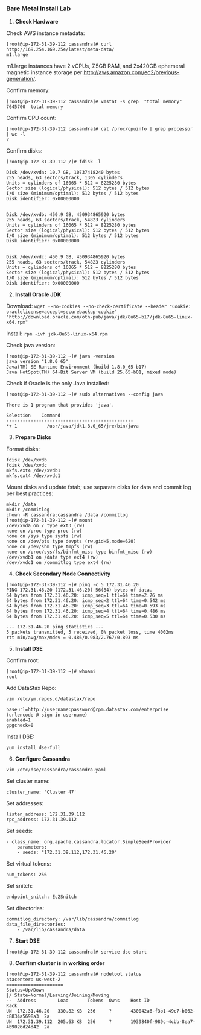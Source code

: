 ### Bare Metal Install Lab

1. **Check Hardware**

  Check AWS instance metadata:

  ```
  [root@ip-172-31-39-112 cassandra]# curl http://169.254.169.254/latest/meta-data/
  m1.large
  ```

  m1.large instances have 2 vCPUs, 7.5GB RAM, and 2x420GB ephemeral magnetic instance storage per http://aws.amazon.com/ec2/previous-generation/.

  Confirm memory:
  ```
  [root@ip-172-31-39-112 cassandra]# vmstat -s grep  "total memory"
  7645700  total memory
  ```

  Confirm CPU count:
  ```
  [root@ip-172-31-39-112 cassandra]# cat /proc/cpuinfo | grep processor | wc -l
  2
  ```

  Confirm disks:
  ```
  [root@ip-172-31-39-112 /]# fdisk -l
  
  Disk /dev/xvda: 10.7 GB, 10737418240 bytes
  255 heads, 63 sectors/track, 1305 cylinders
  Units = cylinders of 16065 * 512 = 8225280 bytes
  Sector size (logical/physical): 512 bytes / 512 bytes
  I/O size (minimum/optimal): 512 bytes / 512 bytes
  Disk identifier: 0x00000000


  Disk /dev/xvdb: 450.9 GB, 450934865920 bytes
  255 heads, 63 sectors/track, 54823 cylinders
  Units = cylinders of 16065 * 512 = 8225280 bytes
  Sector size (logical/physical): 512 bytes / 512 bytes
  I/O size (minimum/optimal): 512 bytes / 512 bytes
  Disk identifier: 0x00000000


  Disk /dev/xvdc: 450.9 GB, 450934865920 bytes
  255 heads, 63 sectors/track, 54823 cylinders
  Units = cylinders of 16065 * 512 = 8225280 bytes
  Sector size (logical/physical): 512 bytes / 512 bytes
  I/O size (minimum/optimal): 512 bytes / 512 bytes
  Disk identifier: 0x00000000
  ```

2.  **Install Oracle JDK**

  Download:
  `wget --no-cookies --no-check-certificate --header "Cookie: oraclelicense=accept=securebackup-cookie" "http://download.oracle.com/otn-pub/java/jdk/8u65-b17/jdk-8u65-linux-x64.rpm"`

  Install:
`rpm -ivh jdk-8u65-linux-x64.rpm`

  Check java version:
  ```
[root@ip-172-31-39-112 ~]# java -version
java version "1.8.0_65"
Java(TM) SE Runtime Environment (build 1.8.0_65-b17)
Java HotSpot(TM) 64-Bit Server VM (build 25.65-b01, mixed mode)
```

  Check if Oracle is the only Java installed:

  ```
[root@ip-172-31-39-112 ~]# sudo alternatives --config java

There is 1 program that provides 'java'.

  Selection    Command
-----------------------------------------------
*+ 1           /usr/java/jdk1.8.0_65/jre/bin/java
```

3. **Prepare Disks**

  Format disks:
  ```
  fdisk /dev/xvdb
  fdisk /dev/xvdc
  mkfs.ext4 /dev/xvdb1
  mkfs.ext4 /dev/xvdc1
  ```
  
  Mount disks and update fstab; use separate disks for data and commit log per best practices:
  ```
  mkdir /data
  mkdir /commitlog
  chown -R cassandra:cassandra /data /commitlog
  [root@ip-172-31-39-112 ~]# mount
/dev/xvda on / type ext3 (rw)
none on /proc type proc (rw)
none on /sys type sysfs (rw)
none on /dev/pts type devpts (rw,gid=5,mode=620)
none on /dev/shm type tmpfs (rw)
none on /proc/sys/fs/binfmt_misc type binfmt_misc (rw)
/dev/xvdb1 on /data type ext4 (rw)
/dev/xvdc1 on /commitlog type ext4 (rw)
```

4. **Check Secondary Node Connectivity**

  ```
  [root@ip-172-31-39-112 ~]# ping -c 5 172.31.46.20
PING 172.31.46.20 (172.31.46.20) 56(84) bytes of data.
64 bytes from 172.31.46.20: icmp_seq=1 ttl=64 time=2.76 ms
64 bytes from 172.31.46.20: icmp_seq=2 ttl=64 time=0.542 ms
64 bytes from 172.31.46.20: icmp_seq=3 ttl=64 time=0.593 ms
64 bytes from 172.31.46.20: icmp_seq=4 ttl=64 time=0.486 ms
64 bytes from 172.31.46.20: icmp_seq=5 ttl=64 time=0.530 ms

--- 172.31.46.20 ping statistics ---
5 packets transmitted, 5 received, 0% packet loss, time 4002ms
rtt min/avg/max/mdev = 0.486/0.983/2.767/0.893 ms
```

5. **Install DSE**

  Confirm root:
  ```
  [root@ip-172-31-39-112 ~]# whoami
root
```

  Add DataStax Repo:
  
  ```
  vim /etc/ym.repos.d/datastax/repo
  
  baseurl=http://username:password@rpm.datastax.com/enterprise (urlencode @ sign in username)
  enabled=1
  gpgcheck=0
  ```
  
  Install DSE:
  ```
  yum install dse-full
  ```

6. **Configure Cassandra**
  ```
  vim /etc/dse/cassandra/cassandra.yaml
  ```

  Set cluster name: 
  ```
  cluster_name: 'Cluster 47'
  ```
  
  Set addresses: 
  ```
  listen_address: 172.31.39.112
  rpc_address: 172.31.39.112
  ```
  
  Set seeds: 
  ```
  - class_name: org.apache.cassandra.locator.SimpleSeedProvider
      parameters:
      - seeds: "172.31.39.112,172.31.46.20"
  ```
  
  Set virtual tokens: 
  ```
  num_tokens: 256
  ```
  
  Set snitch: 
  ```
  endpoint_snitch: Ec2Snitch
  ```
  
  Set directories:
  ```
  commitlog_directory: /var/lib/cassandra/commitlog
  data_file_directories:
      - /var/lib/cassandra/data
  ```

7. **Start DSE**
  
  ```
  [root@ip-172-31-39-112 cassandra]# service dse start
  ```
  
8. **Confirm cluster is in working order**
  
  ```
  [root@ip-172-31-39-112 cassandra]# nodetool status
  atacenter: us-west-2
=====================
Status=Up/Down
|/ State=Normal/Leaving/Joining/Moving
--  Address        Load       Tokens  Owns    Host ID                               Rack
UN  172.31.46.20   330.82 KB  256     ?       430042a6-f3b1-49c7-b062-c8834a5698a3  2a
UN  172.31.39.112  205.63 KB  256     ?       1939840f-989c-4cbb-8ea7-4b9026d24d42  2a
```
